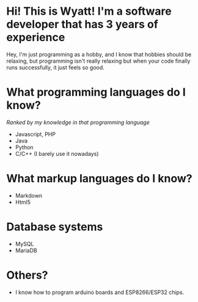 # Hi! This is Wyatt! I'm a software developer that has 3 years of experience

Hey, I'm just programming as a hobby, and I know that hobbies should be relaxing, but programming isn't really relaxing but when your code finally runs successfully, it just feels so good.

# What programming languages do I know?
*Ranked by my knowledge in that programming language*

* Javascript, PHP
* Java
* Python
* C/C++ (I barely use it nowadays)

# What markup languages do I know?

* Markdown
* Html5

# Database systems

* MySQL
* MariaDB

# Others?

* I know how to program arduino boards and ESP8266/ESP32 chips.
